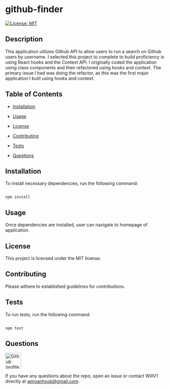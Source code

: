 # github-finder

[![License: MIT](https://img.shields.io/badge/License-MIT-yellow.svg)](https://opensource.org/licenses/MIT)

## Description
  
This application utilizes Github API to allow users to run a search on Github users by username. I selected this project to complete to build proficiency is using React hooks and the Context API.  I originally coded the application using class components and then refactored using hooks and context. The primary issue I had was doing the refactor, as this was the first major application I built using hooks and context.

## Table of Contents

* [Installation](#installation)

* [Usage](#usage)
  
* [License](#license)

* [Contributing](#contributing)

* [Tests](#tests)

* [Questions](#questions)

## Installation 

To install necessary dependencies, run the following command: 

```

npm install

```

## Usage

Once dependencies are installed, user can navigate to homepage of application.

## License

This project is licensed under the MIT license.

## Contributing 

Please adhere to established guidelines for contributions.

## Tests 

To run tests, run the following command:

```

npm test

```

## Questions

<img src ="https://avatars2.githubusercontent.com/u/61336802?v=4" alt="Github profile image" width="50px" height="50px" />

If you have any questions about the repo, open an issue or contact WillV1 directly at wmvanhook@gmail.com.
